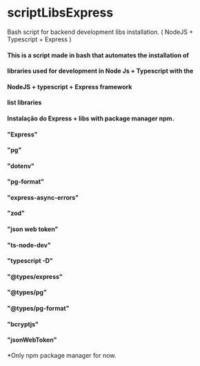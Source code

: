 # scriptLibsExpress
Bash script for backend development libs installation. ( NodeJS + Typescript + Express )


#### This is a script made in bash that automates the installation of 
#### libraries used for development in Node Js + Typescript with the

####  NodeJS + typescript + Express framework 


#### list libraries

#### Instalação do Express +  libs with package manager npm.

#### "Express"
#### "pg"
#### "dotenv"
#### "pg-format"
#### "express-async-errors"
#### "zod"
#### "json web token"
#### "ts-node-dev"
#### "typescript -D"
#### "@types/express"
#### "@types/pg"
#### "@types/pg-format"
#### "bcryptjs"
#### "jsonWebToken"


*Only npm package manager for now.
